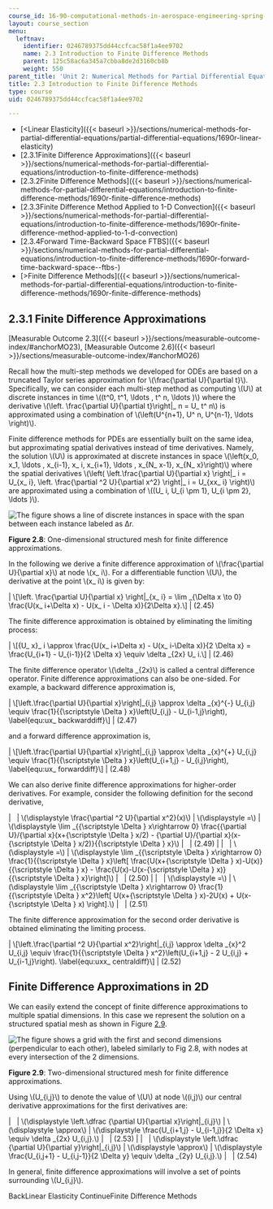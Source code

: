 ```yaml
---
course_id: 16-90-computational-methods-in-aerospace-engineering-spring-2014
layout: course_section
menu:
  leftnav:
    identifier: 0246789375dd44ccfcac58f1a4ee9702
    name: 2.3 Introduction to Finite Difference Methods
    parent: 125c58ac6a345a7cbba8de2d3160cb8b
    weight: 550
parent_title: 'Unit 2: Numerical Methods for Partial Differential Equations'
title: 2.3 Introduction to Finite Difference Methods
type: course
uid: 0246789375dd44ccfcac58f1a4ee9702

---
```


*   [<Linear Elasticity]({{< baseurl >}}/sections/numerical-methods-for-partial-differential-equations/partial-differential-equations/1690r-linear-elasticity)
*   [2.3.1Finite Difference Approximations]({{< baseurl >}}/sections/numerical-methods-for-partial-differential-equations/introduction-to-finite-difference-methods)
*   [2.3.2Finite Difference Methods]({{< baseurl >}}/sections/numerical-methods-for-partial-differential-equations/introduction-to-finite-difference-methods/1690r-finite-difference-methods)
*   [2.3.3Finite Difference Method Applied to 1-D Convection]({{< baseurl >}}/sections/numerical-methods-for-partial-differential-equations/introduction-to-finite-difference-methods/1690r-finite-difference-method-applied-to-1-d-convection)
*   [2.3.4Forward Time-Backward Space FTBS]({{< baseurl >}}/sections/numerical-methods-for-partial-differential-equations/introduction-to-finite-difference-methods/1690r-forward-time-backward-space--ftbs-)
*   [\>Finite Difference Methods]({{< baseurl >}}/sections/numerical-methods-for-partial-differential-equations/introduction-to-finite-difference-methods/1690r-finite-difference-methods)

2.3.1 Finite Difference Approximations
--------------------------------------

[Measurable Outcome 2.3]({{< baseurl >}}/sections/measurable-outcome-index/#anchorMO23), [Measurable Outcome 2.6]({{< baseurl >}}/sections/measurable-outcome-index/#anchorMO26)

Recall how the multi-step methods we developed for ODEs are based on a truncated Taylor series approximation for \\(\\frac{\\partial U}{\\partial t}\\). Specifically, we can consider each multi-step method as computing \\(U\\) at discrete instances in time \\((t^0, t^1, \\ldots , t^ n, \\ldots )\\) where the derivative \\(\\left. \\frac{\\partial U}{\\partial t}\\right|\_ n = U\_ t^ n\\) is approximated using a combination of \\(\\left(U^{n+1}, U^ n, U^{n-1}, \\ldots \\right)\\).

Finite difference methods for PDEs are essentially built on the same idea, but approximating spatial derivatives instead of time derivatives. Namely, the solution \\(U\\) is approximated at discrete instances in space \\(\\left(x\_0, x\_1, \\ldots , x\_{i-1}, x\_ i, x\_{i+1}, \\ldots , x\_{N\_ x-1}, x\_{N\_ x}\\right)\\) where the spatial derivatives \\(\\left( \\left.\\frac{\\partial U}{\\partial x} \\right|\_ i = U\_{x\_ i}, \\left. \\frac{\\partial ^2 U}{\\partial x^2} \\right|\_ i = U\_{xx\_ i} \\right)\\) are approximated using a combination of \\((U\_ i, U\_{i \\pm 1}, U\_{i \\pm 2}, \\ldots )\\).

![The figure shows a line of discrete instances in space with the span between each instance labeled as Δr.](/coursemedia/16-90-computational-methods-in-aerospace-engineering-spring-2014/0fd319a862eb2d6d6c5ebb179acd3862_onedFdMesh.png)

**Figure 2.8**: One-dimensional structured mesh for finite difference approximations.

In the following we derive a finite difference approximation of \\(\\frac{\\partial U}{\\partial x}\\) at node \\(x\_ i\\). For a differentiable function \\(U\\), the derivative at the point \\(x\_ i\\) is given by:

| \\\[\\left. \\frac{\\partial U}{\\partial x} \\right&#124;\_{x\_ i} = \\lim \_{\\Delta x \\to 0} \\frac{U(x\_ i+\\Delta x) - U(x\_ i - \\Delta x)}{2\\Delta x}.\\\] | (2.45) 

The finite difference approximation is obtained by eliminating the limiting process:

| \\\[{U\_ x}\_ i \\approx \\frac{U(x\_ i+\\Delta x) - U(x\_ i-\\Delta x)}{2 \\Delta x} = \\frac{U\_{i+1} - U\_{i-1}}{2 \\Delta x} \\equiv \\delta \_{2x} U\_ i.\\\] | (2.46) 

The finite difference operator \\(\\delta \_{2x}\\) is called a central difference operator. Finite difference approximations can also be one-sided. For example, a backward difference approximation is,

| \\\[\\left.\\frac{\\partial U}{\\partial x}\\right&#124;\_{i,j} \\approx \\delta \_{x}^{-} U\_{i,j} \\equiv \\frac{1}{{\\scriptstyle \\Delta } x}\\left(U\_{i,j} - U\_{i-1,j}\\right), \\label{equ:ux\_ backwarddiff}\\\] | (2.47) 

and a forward difference approximation is,

| \\\[\\left.\\frac{\\partial U}{\\partial x}\\right&#124;\_{i,j} \\approx \\delta \_{x}^{+} U\_{i,j} \\equiv \\frac{1}{{\\scriptstyle \\Delta } x}\\left(U\_{i+1,j} - U\_{i,j}\\right), \\label{equ:ux\_ forwarddiff}\\\] | (2.48) 

We can also derive finite difference approximations for higher-order derivatives. For example, consider the following definition for the second derivative,

| &nbsp; | \\(\\displaystyle \\frac{\\partial ^2 U}{\\partial x^2}(x)\\) | \\(\\displaystyle =\\) | \\(\\displaystyle \\lim \_{{\\scriptstyle \\Delta } x\\rightarrow 0} \\frac{{\\partial U}/{\\partial x}(x+{\\scriptstyle \\Delta } x/2) - {\\partial U}/{\\partial x}(x-{\\scriptstyle \\Delta } x/2)}{{\\scriptstyle \\Delta } x}\\) | &nbsp; | (2.49) |
| &nbsp; | \\(\\displaystyle =\\) | \\(\\displaystyle \\lim \_{{\\scriptstyle \\Delta } x\\rightarrow 0} \\frac{1}{{\\scriptstyle \\Delta } x}\\left\[ \\frac{U(x+{\\scriptstyle \\Delta } x)-U(x)}{{\\scriptstyle \\Delta } x} - \\frac{U(x)-U(x-{\\scriptstyle \\Delta } x)}{{\\scriptstyle \\Delta } x}\\right\]\\) | &nbsp; | (2.50) |
| &nbsp; | \\(\\displaystyle =\\) | \\(\\displaystyle \\lim \_{{\\scriptstyle \\Delta } x\\rightarrow 0} \\frac{1}{{\\scriptstyle \\Delta } x^2}\\left\[ U(x+{\\scriptstyle \\Delta } x)-2U(x) + U(x-{\\scriptstyle \\Delta } x) \\right\].\\) | &nbsp; | (2.51) 

The finite difference approximation for the second order derivative is obtained eliminating the limiting process.

| \\\[\\left.\\frac{\\partial ^2 U}{\\partial x^2}\\right&#124;\_{i,j} \\approx \\delta \_{x}^2 U\_{i,j} \\equiv \\frac{1}{{\\scriptstyle \\Delta } x^2}\\left(U\_{i+1,j} - 2 U\_{i,j} + U\_{i-1,j}\\right). \\label{equ:uxx\_ centraldiff}\\\] | (2.52) 

Finite Difference Approximations in 2D
--------------------------------------

We can easily extend the concept of finite difference approximations to multiple spatial dimensions. In this case we represent the solution on a structured spatial mesh as shown in Figure [2.9](/coursemedia/16-90-computational-methods-in-aerospace-engineering-spring-2014/364529257fa9e4557dcaae164384e996_FiniteDifference_twod_mesh.png).

![The figure shows a grid with the first and second dimensions (perpendicular to each other), labeled similarly to Fig 2.8, with nodes at every intersection of the 2 dimensions.](/coursemedia/16-90-computational-methods-in-aerospace-engineering-spring-2014/364529257fa9e4557dcaae164384e996_FiniteDifference_twod_mesh.png)

**Figure 2.9**: Two-dimensional structured mesh for finite difference approximations.

Using \\(U\_{i,j}\\) to denote the value of \\(U\\) at node \\((i,j)\\) our central derivative approximations for the first derivatives are:

| &nbsp; | \\(\\displaystyle \\left.\\dfrac {\\partial U}{\\partial x}\\right&#124;\_{i,j}\\) | \\(\\displaystyle \\approx\\) | \\(\\displaystyle \\frac{U\_{i+1,j} - U\_{i-1,j}}{2 \\Delta x} \\equiv \\delta \_{2x} U\_{i,j}.\\) | &nbsp; | (2.53) |
| &nbsp; | \\(\\displaystyle \\left.\\dfrac {\\partial U}{\\partial y}\\right&#124;\_{i,j}\\) | \\(\\displaystyle \\approx\\) | \\(\\displaystyle \\frac{U\_{i,j+1} - U\_{i,j-1}}{2 \\Delta y} \\equiv \\delta \_{2y} U\_{i,j}.\\) | &nbsp; | (2.54) 

In general, finite difference approximations will involve a set of points surrounding \\(U\_{i,j}\\).

BackLinear Elasticity ContinueFinite Difference Methods